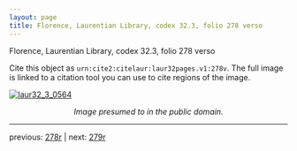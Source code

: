 ```yaml
---
layout: page
title: Florence, Laurentian Library, codex 32.3, folio 278 verso
---
```


Florence, Laurentian Library, codex 32.3, folio 278 verso

Cite this object as `urn:cite2:citelaur:laur32pages.v1:278v`.  The full image is linked to a citation tool you can use to cite regions of the image.

[![laur32_3_0564](http://www.homermultitext.org/iipsrv?IIIF=/project/homer/pyramidal/deepzoom/citelaur/laur32imgs/v1/laur32_3_0564.tif/full/800,/0/default.jpg)](http://www.homermultitext.org/ict2/?urn=urn:cite2:citelaur:laur32imgs.v1:laur32_3_0564) 

<p style="text-align: center; font-style: italic;">Image presumed to in the public domain.</p>

---

previous: [278r](../278r/) | next: [279r](../279r/)
